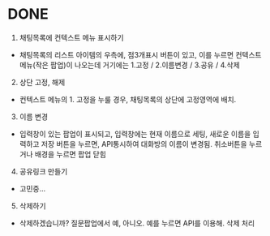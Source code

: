 
# DONE
1. 채팅목록에 컨텍스트 메뉴 표시하기
  - 채팅목록의 리스트 아이템의 우측에, 점3개표시 버튼이 있고, 이를 누르면 컨텍스트 메뉴(작은 팝업)이 나오는데 거기에는 1.고정 / 2.이름변경 / 3.공유 / 4.삭제 
2. 상단 고정, 해제
  - 컨텍스트 메뉴의 1. 고정을 누룰 경우, 채팅목록의 상단에 고정영역에 배치.
3. 이름 변경
  - 입력창이 있는 팝업이 표시되고, 입력창에는 현재 이름으로 세팅, 새로운 이름을 입력하고 저장 버튼을 누르면, API통시하여 대화방의 이름이 변경됨. 취소버튼을 누르거나 배경을 누르면 팝업 닫힘
4. 공유링크 만들기
  - 고민중...
5. 삭제하기
  - 삭제하겠습니까? 질문팝업에서 예, 아니오. 예를 누르면 API를 이용해. 삭제 처리